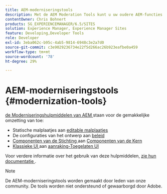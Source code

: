 ```yaml
---
title: AEM-moderniseringstools
description: Met de AEM Moderation Tools kunt u uw oudere AEM-functies omzetten in de nieuwste technologie
contentOwner: Chris Bohnert
products: SG_EXPERIENCEMANAGER/6.5/SITES
solution: Experience Manager, Experience Manager Sites
feature: Developing,Developer Tools
role: Developer
exl-id: 3eba062c-b95c-4ab5-9814-6948c3e2a7d0
source-git-commit: c3e9029236734e22f5d266ac26b923eafbe0a459
workflow-type: tm+mt
source-wordcount: '78'
ht-degree: 29%

---
```


# AEM-moderniseringstools {#modernization-tools}

[ de Moderniseringshulpmiddelen van AEM ](https://opensource.adobe.com/aem-modernize-tools/) staan voor de gemakkelijke omzetting van toe:

* Statische malplaatjes aan [ editable malplaatjes ](page-templates-editable.md)
* De configuraties van het ontwerp aan [ beleid ](page-templates-editable.md)
* [ Componenten van de Stichting ](/help/sites-authoring/default-components-foundation.md) aan [ Componenten van de Kern ](https://experienceleague.adobe.com/docs/experience-manager-core-components/using/introduction.html)
* [ Klassieke UI ](website.md) aan [ aanraking-Toegelaten UI ](touch-ui-concepts.md)

Voor verdere informatie over het gebruik van deze hulpmiddelen, [ zie hun documentatie ](https://opensource.adobe.com/aem-modernize-tools/).

>[!NOTE]
>
>De AEM-moderniseringstools worden gemaakt door leden van onze community. De tools worden niet ondersteund of gewaarborgd door Adobe.
